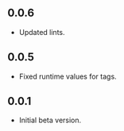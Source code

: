 ## 0.0.6
- Updated lints.

## 0.0.5
- Fixed runtime values for tags.

## 0.0.1

- Initial beta version.
